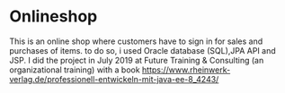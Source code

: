 # Onlineshop
This is an online shop where customers have to sign in for sales and purchases of items. to do so, i used Oracle database (SQL),JPA API and JSP.
I did the project in July 2019 at Future Training & Consulting (an organizational training) with a book https://www.rheinwerk-verlag.de/professionell-entwickeln-mit-java-ee-8_4243/
